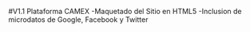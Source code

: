#V1.1 Plataforma CAMEX
-Maquetado del Sitio en HTML5
-Inclusion de microdatos de Google, Facebook y Twitter

